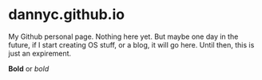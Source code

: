 dannyc.github.io
================

My Github personal page.
Nothing here yet.  But maybe one day in the future, if I start creating OS stuff, or a blog, it will go here.
Until then, this is just an expirement.

**Bold**
or
*bold*
